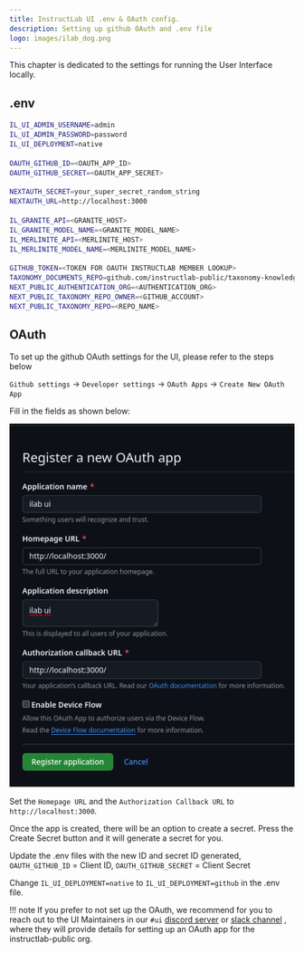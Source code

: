 ```yaml
---
title: InstructLab UI .env & OAuth config.
description: Setting up github OAuth and .env file
logo: images/ilab_dog.png
---
```


This chapter is dedicated to the settings for running the User Interface locally.

## .env

```bash
IL_UI_ADMIN_USERNAME=admin
IL_UI_ADMIN_PASSWORD=password
IL_UI_DEPLOYMENT=native

OAUTH_GITHUB_ID=<OAUTH_APP_ID>
OAUTH_GITHUB_SECRET=<OAUTH_APP_SECRET>

NEXTAUTH_SECRET=your_super_secret_random_string
NEXTAUTH_URL=http://localhost:3000

IL_GRANITE_API=<GRANITE_HOST>
IL_GRANITE_MODEL_NAME=<GRANITE_MODEL_NAME>
IL_MERLINITE_API=<MERLINITE_HOST>
IL_MERLINITE_MODEL_NAME=<MERLINITE_MODEL_NAME>

GITHUB_TOKEN=<TOKEN FOR OAUTH INSTRUCTLAB MEMBER LOOKUP>
TAXONOMY_DOCUMENTS_REPO=github.com/instructlab-public/taxonomy-knowledge-docs
NEXT_PUBLIC_AUTHENTICATION_ORG=<AUTHENTICATION_ORG>
NEXT_PUBLIC_TAXONOMY_REPO_OWNER=<GITHUB_ACCOUNT>
NEXT_PUBLIC_TAXONOMY_REPO=<REPO_NAME>
```

## OAuth 

To set up the github OAuth settings for the UI, please refer to the steps below

`Github settings` -> `Developer settings` -> `OAuth Apps` -> `Create New OAuth App` 

Fill in the fields as shown below:

![UI OAuth Details](../images/user-interface/ui_oauth_details.png)

Set the `Homepage URL` and the `Authorization Callback URL` to `http://localhost:3000`.

Once the app is created, there will be an option to create a secret. Press the Create Secret button and it will generate a secret for you.

Update the .env files with the new ID and secret ID generated, `OAUTH_GITHUB_ID` = Client ID, `OAUTH_GITHUB_SECRET` = Client Secret

Change `IL_UI_DEPLOYMENT=native` to `IL_UI_DEPLOYMENT=github` in the .env file.

!!! note 
    If you prefer to not set up the OAuth, we recommend for you to reach out to the UI Maintainers in our `#ui` [discord server](https://instructlab.ai/discord) or [slack channel](https://join.slack.com/t/instruct-lab/shared_invite/zt-2kieyqiz9-zhXSxGnXk6uL_f3hVbD53g) , where they will provide details for setting up an OAuth app for the instructlab-public org.
